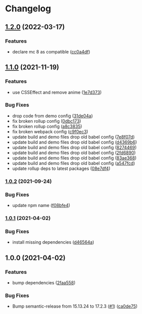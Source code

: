 # Changelog

## [1.2.0](https://www.github.com/donkeyclip/motorcortex-abstracts/compare/v1.1.0...v1.2.0) (2022-03-17)


### Features

* declare mc 8 as compatible ([cc0a4df](https://www.github.com/donkeyclip/motorcortex-abstracts/commit/cc0a4dfc62199d9bcaa2200f0b3bfc3dc9b71338))

## [1.1.0](https://www.github.com/donkeyclip/motorcortex-abstracts/compare/v1.0.2...v1.1.0) (2021-11-19)


### Features

* use CSSEffect and remove anime ([1e7d373](https://www.github.com/donkeyclip/motorcortex-abstracts/commit/1e7d373157ad271f4093324d8c753e27d40868a3))


### Bug Fixes

* drop code from demo config ([31de04a](https://www.github.com/donkeyclip/motorcortex-abstracts/commit/31de04ab19bffcbef8ba2d8a1ed29d47ef55308a))
* fix broken rollup config ([0dbc173](https://www.github.com/donkeyclip/motorcortex-abstracts/commit/0dbc1738ba7406d111c34970e84d6984a08abc6e))
* fix broken rollup config ([a8c3835](https://www.github.com/donkeyclip/motorcortex-abstracts/commit/a8c383597e56e02a934eabe3c46a25d3cd2214c6))
* fix broken webpack config ([c9f0ec3](https://www.github.com/donkeyclip/motorcortex-abstracts/commit/c9f0ec309062ecd7cd1bc4c51217225eabf460f6))
* update build and demo files drop old babel config ([7e8f07d](https://www.github.com/donkeyclip/motorcortex-abstracts/commit/7e8f07d8c2004dbecf9799d0c4184a422137a8bd))
* update build and demo files drop old babel config ([d4369b6](https://www.github.com/donkeyclip/motorcortex-abstracts/commit/d4369b62b9514cc62a8169621e34b30578efcb58))
* update build and demo files drop old babel config ([8274469](https://www.github.com/donkeyclip/motorcortex-abstracts/commit/8274469e9de693ddae0b63144fe4df10be6f150d))
* update build and demo files drop old babel config ([2fd6890](https://www.github.com/donkeyclip/motorcortex-abstracts/commit/2fd689086301b276b84760617381b22b50150f81))
* update build and demo files drop old babel config ([83ae368](https://www.github.com/donkeyclip/motorcortex-abstracts/commit/83ae3683af0671e9320b574e51e0d7c50f81d898))
* update build and demo files drop old babel config ([a547fcd](https://www.github.com/donkeyclip/motorcortex-abstracts/commit/a547fcd29860d4eb36b04b6ed3c6657eadc64eb5))
* update rollup deps to latest packages ([08e7df4](https://www.github.com/donkeyclip/motorcortex-abstracts/commit/08e7df4bb5560a9814e1cc1daeda4160cd0e4c73))

### [1.0.2](https://www.github.com/donkeyclip/motorcortex-abstracts/compare/v1.0.1...v1.0.2) (2021-09-24)


### Bug Fixes

* update npm name ([f08bfe4](https://www.github.com/donkeyclip/motorcortex-abstracts/commit/f08bfe458c52fcf724be49ec01977fb8e9ca4896))

### [1.0.1](https://www.github.com/kissmybutton/motorcortex-abstracts/compare/v1.0.0...v1.0.1) (2021-04-02)


### Bug Fixes

* install missing dependencies ([d46564a](https://www.github.com/kissmybutton/motorcortex-abstracts/commit/d46564aec04295e8f7b0af51a49d609ee2f92ae5))

## 1.0.0 (2021-04-02)


### Features

* bump dependencies ([2faa558](https://www.github.com/kissmybutton/motorcortex-abstracts/commit/2faa55854ee1fcb08224d3096273598fd3d03e9d))


### Bug Fixes

* Bump semantic-release from 15.13.24 to 17.2.3 ([#1](https://www.github.com/kissmybutton/motorcortex-abstracts/issues/1)) ([ca0de75](https://www.github.com/kissmybutton/motorcortex-abstracts/commit/ca0de75f23dab93ff055de3c9c3b5a7005ae8312))
